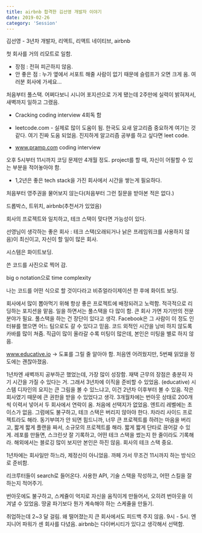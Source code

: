 ```yaml
---
title: airbnb 합격한 김선영 개발자 이야기
date: 2019-02-26
category: 'Session'
---
```


김선영 - 3년차 개발자, 리액트, 리액트 네이티브, airbnb

첫 회사를 거의 리모트로 일함.

- 장점 : 전혀 피곤하지 않음.
- 안 좋은 점 : 누가 옆에서 서포트 해줄 사람이 없기 때문에 슬럼프가 오면 크게 옴. 여러분 회사에 가세요...

처음부터 풀스택. 어쩌다보니 시니어 포지션으로 가게 됐는데 2주만에 실력이 밝혀져서, 새벽까지 일하고 그랬음.

- Cracking coding interview 4회독 함

- leetcode.com - 실제로 많이 도움이 됨. 한국도 요새 알고리즘 중요하게 여기는 것 같다. 여기 진짜 도움 되었음. 진지하게 알고리즘 공부를 하고 싶다면 leet code.

- www.pramp.com coding interview

오후 5시부터 11시까지 코딩 문제만 4개월 정도. project를 할 때, 자신이 어필할 수 있는 부분을 적어놓아야 함.

- 1,2년은 좋은 tech stack을 가진 회사에서 시간을 쌓는게 필요하다.

처음부터 영주권을 물어보지 않는다(처음부터 그런 질문을 받아본 적은 없다.)

드롭박스, 트위치, airbnb(추천서가 있었음)

회사의 프로젝트와 일치하고, 테크 스택이 맞다면 가능성이 있다.

선영님이 생각하는 좋은 회사 : 테크 스택(오래되거나 낡은 프레임워크를 사용하지 않음)이 최신이고, 자신이 할 일이 많은 회사.

시스템은 화이트보딩.

쓴 코드를 사진으로 찍어 감.

big o notation으로 time complexity

나는 코드를 어떤 식으로 할 것이다라고 비쥬얼라이제이션 한 후에 화이트 보딩.

회사에서 많이 뽑아먹기 위해 항상 좋은 프로젝트에 배정되려고 노력함. 적극적으로 리딩하는 포지션을 맡음. 일을 하면서는 풀스택을 다 많이 함. 큰 회사 가면 자기만의 전문분야가 필요. 풀스택을 하는 건 장단이 있다고 생각. Facebook은 그 사람이 이 정도 인터뷰를 했으면 어느 팀으로도 갈 수 있다고 믿음. 코드 외적인 시간을 낭비 하지 않도록 카바를 많이 쳐줌. 직급이 많이 올라갈 수록 미팅이 많은데, 본인은 미팅을 별로 하지 않음.

www.educative.io -> 도표를 그릴 줄 알아야 함. 처음엔 어려웠지만, 5번째 읽었을 정도에는 괜찮아졌음.

1년차엔 새벽까지 공부하곤 했었는데, 가장 많이 성장함. 재택 근무의 장점은 충분히 자기 시간을 가질 수 있다는 거. 그래서 3년차에 이직을 준비할 수 있었음. (educative) 시스템 디자인의 요지는 큰 그림을 볼 수 있느냐고, 이건 2년차 이후부터 볼 수 있음. 작은 회사였기 때문에 큰 권한을 받을 수 있었다고 생각. 3개월차에는 번아웃 상태로 200개씩 이력서 넣어서 두 회사에서 연락이 옴. 처음에 선택지가 없었음. 엔트리 레벨에는 초이스가 없음. 그럼에도 불구하고, 테크 스택은 버리지 않아야 한다. 차라리 사이드 프로젝트라도 해라. 동기부여가 안 되면 힘드니까, 너무 큰 프로젝트를 하려는 마음을 버리고, 짧게 짧게 플랜을 짜서, 소규모의 프로젝트를 해라. 짧게 짧게 단타로 끊어갈 수 있게. 레포를 만들면, 스크린샷 잘 기록하고, 어떤 테크 스택을 썼는지 한 줄이라도 기록해라. 해외에서는 블로깅 많이 보지만 본인은 하진 않음. 회사의 테크 스택 중요.

1년차에는 회사일만 하느라, 제정신이 아니었음. 까페 가서 무조건 11시까지 하는 방식으로 준비함.

리크루터들이 search로 들어온다. 사용한 API, 기술 스택을 작성하고, 어떤 스킬을 잘하는지 적어주기.

번아웃에도 불구하고, 스케쥴이 억지로 자신을 움직이게 만들어서, 오히려 번아웃을 이겨낼 수 있었음. 땅굴 파기보다 뭔가 계속해야 하는 스케쥴을 만들기.

취업하는데 2~3 달 걸림. 왜 떨어졌는지 큰 회사에서도 피드백 주지 않음. 9시 - 5시. 엔지니어 파워가 센 회사를 다녔음. airbnb는 다이버시티가 있다고 생각해서 선택함.
